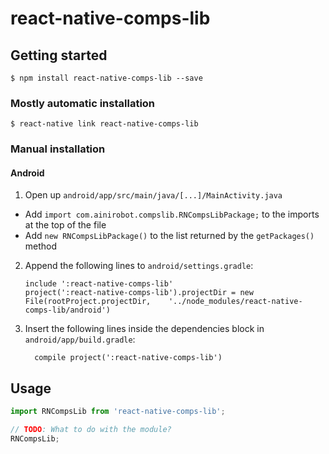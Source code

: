 
# react-native-comps-lib

## Getting started

`$ npm install react-native-comps-lib --save`

### Mostly automatic installation

`$ react-native link react-native-comps-lib`

### Manual installation


#### Android

1. Open up `android/app/src/main/java/[...]/MainActivity.java`
  - Add `import com.ainirobot.compslib.RNCompsLibPackage;` to the imports at the top of the file
  - Add `new RNCompsLibPackage()` to the list returned by the `getPackages()` method
2. Append the following lines to `android/settings.gradle`:
  	```
  	include ':react-native-comps-lib'
  	project(':react-native-comps-lib').projectDir = new File(rootProject.projectDir, 	'../node_modules/react-native-comps-lib/android')
  	```
3. Insert the following lines inside the dependencies block in `android/app/build.gradle`:
  	```
      compile project(':react-native-comps-lib')
  	```


## Usage
```javascript
import RNCompsLib from 'react-native-comps-lib';

// TODO: What to do with the module?
RNCompsLib;
```
  